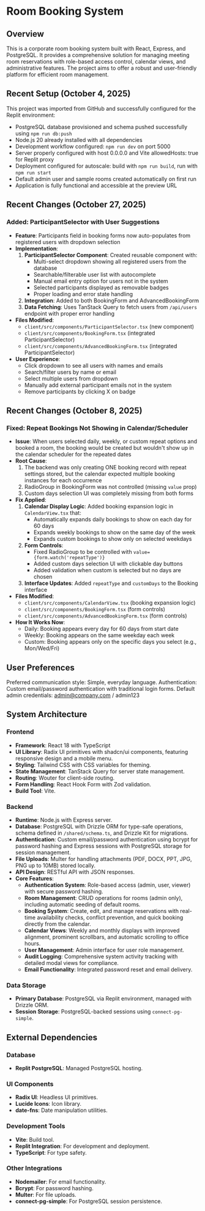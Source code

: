 # Room Booking System

## Overview

This is a corporate room booking system built with React, Express, and PostgreSQL. It provides a comprehensive solution for managing meeting room reservations with role-based access control, calendar views, and administrative features. The project aims to offer a robust and user-friendly platform for efficient room management.

## Recent Setup (October 4, 2025)

This project was imported from GitHub and successfully configured for the Replit environment:
- PostgreSQL database provisioned and schema pushed successfully using `npm run db:push`
- Node.js 20 already installed with all dependencies
- Development workflow configured: `npm run dev` on port 5000
- Server properly configured with host 0.0.0.0 and Vite allowedHosts: true for Replit proxy
- Deployment configured for autoscale: build with `npm run build`, run with `npm run start`
- Default admin user and sample rooms created automatically on first run
- Application is fully functional and accessible at the preview URL

## Recent Changes (October 27, 2025)

### Added: ParticipantSelector with User Suggestions
- **Feature**: Participants field in booking forms now auto-populates from registered users with dropdown selection
- **Implementation**:
  1. **ParticipantSelector Component**: Created reusable component with:
     - Multi-select dropdown showing all registered users from the database
     - Searchable/filterable user list with autocomplete
     - Manual email entry option for users not in the system
     - Selected participants displayed as removable badges
     - Proper loading and error state handling
  2. **Integration**: Added to both BookingForm and AdvancedBookingForm
  3. **Data Fetching**: Uses TanStack Query to fetch users from `/api/users` endpoint with proper error handling
- **Files Modified**:
  - `client/src/components/ParticipantSelector.tsx` (new component)
  - `client/src/components/BookingForm.tsx` (integrated ParticipantSelector)
  - `client/src/components/AdvancedBookingForm.tsx` (integrated ParticipantSelector)
- **User Experience**: 
  - Click dropdown to see all users with names and emails
  - Search/filter users by name or email
  - Select multiple users from dropdown
  - Manually add external participant emails not in the system
  - Remove participants by clicking X on badge

## Recent Changes (October 8, 2025)

### Fixed: Repeat Bookings Not Showing in Calendar/Scheduler
- **Issue**: When users selected daily, weekly, or custom repeat options and booked a room, the booking would be created but wouldn't show up in the calendar scheduler for the repeated dates
- **Root Cause**: 
  1. The backend was only creating ONE booking record with repeat settings stored, but the calendar expected multiple booking instances for each occurrence
  2. RadioGroup in BookingForm was not controlled (missing `value` prop)
  3. Custom days selection UI was completely missing from both forms
- **Fix Applied**:
  1. **Calendar Display Logic**: Added booking expansion logic in `CalendarView.tsx` that:
     - Automatically expands daily bookings to show on each day for 60 days
     - Expands weekly bookings to show on the same day of the week
     - Expands custom bookings to show only on selected weekdays
  2. **Form Controls**: 
     - Fixed RadioGroup to be controlled with `value={form.watch('repeatType')}`
     - Added custom days selection UI with clickable day buttons
     - Added validation when custom is selected but no days are chosen
  3. **Interface Updates**: Added `repeatType` and `customDays` to the Booking interface
- **Files Modified**:
  - `client/src/components/CalendarView.tsx` (booking expansion logic)
  - `client/src/components/BookingForm.tsx` (form controls)
  - `client/src/components/AdvancedBookingForm.tsx` (form controls)
- **How It Works Now**:
  - Daily: Booking appears every day for 60 days from start date
  - Weekly: Booking appears on the same weekday each week
  - Custom: Booking appears only on the specific days you select (e.g., Mon/Wed/Fri)

## User Preferences

Preferred communication style: Simple, everyday language.
Authentication: Custom email/password authentication with traditional login forms.
Default admin credentials: admin@company.com / admin123

## System Architecture

### Frontend
- **Framework**: React 18 with TypeScript
- **UI Library**: Radix UI primitives with shadcn/ui components, featuring responsive design and a mobile menu.
- **Styling**: Tailwind CSS with CSS variables for theming.
- **State Management**: TanStack Query for server state management.
- **Routing**: Wouter for client-side routing.
- **Form Handling**: React Hook Form with Zod validation.
- **Build Tool**: Vite.

### Backend
- **Runtime**: Node.js with Express server.
- **Database**: PostgreSQL with Drizzle ORM for type-safe operations, schema defined in `/shared/schema.ts`, and Drizzle Kit for migrations.
- **Authentication**: Custom email/password authentication using bcrypt for password hashing and Express sessions with PostgreSQL storage for session management.
- **File Uploads**: Multer for handling attachments (PDF, DOCX, PPT, JPG, PNG up to 10MB) stored locally.
- **API Design**: RESTful API with JSON responses.
- **Core Features**:
    - **Authentication System**: Role-based access (admin, user, viewer) with secure password hashing.
    - **Room Management**: CRUD operations for rooms (admin only), including automatic seeding of default rooms.
    - **Booking System**: Create, edit, and manage reservations with real-time availability checks, conflict prevention, and quick booking directly from the calendar.
    - **Calendar Views**: Weekly and monthly displays with improved alignment, prominent scrollbars, and automatic scrolling to office hours.
    - **User Management**: Admin interface for user role management.
    - **Audit Logging**: Comprehensive system activity tracking with detailed modal views for compliance.
    - **Email Functionality**: Integrated password reset and email delivery.

### Data Storage
- **Primary Database**: PostgreSQL via Replit environment, managed with Drizzle ORM.
- **Session Storage**: PostgreSQL-backed sessions using `connect-pg-simple`.

## External Dependencies

### Database
- **Replit PostgreSQL**: Managed PostgreSQL hosting.

### UI Components
- **Radix UI**: Headless UI primitives.
- **Lucide Icons**: Icon library.
- **date-fns**: Date manipulation utilities.

### Development Tools
- **Vite**: Build tool.
- **Replit Integration**: For development and deployment.
- **TypeScript**: For type safety.

### Other Integrations
- **Nodemailer**: For email functionality.
- **Bcrypt**: For password hashing.
- **Multer**: For file uploads.
- **connect-pg-simple**: For PostgreSQL session persistence.